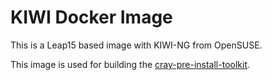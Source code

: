 # KIWI Docker Image

This is a Leap15 based image with KIWI-NG from OpenSUSE.

This image is used for building the [cray-pre-install-toolkit](https://github.com/Cray-HPE/cray-pre-install-toolkit).

